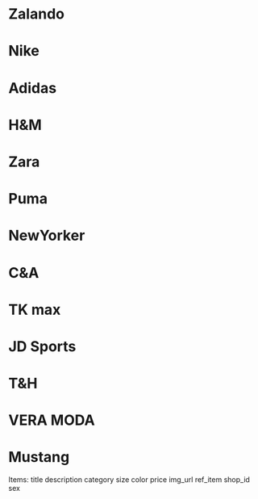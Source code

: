 # Zalando 
# Nike
# Adidas 
# H&M
# Zara
# Puma
# NewYorker
# C&A
# TK max
# JD Sports
# T&H 
# VERA MODA 
# Mustang 



Items:
title
description
category
size
color
price
img_url
ref_item
shop_id
sex

